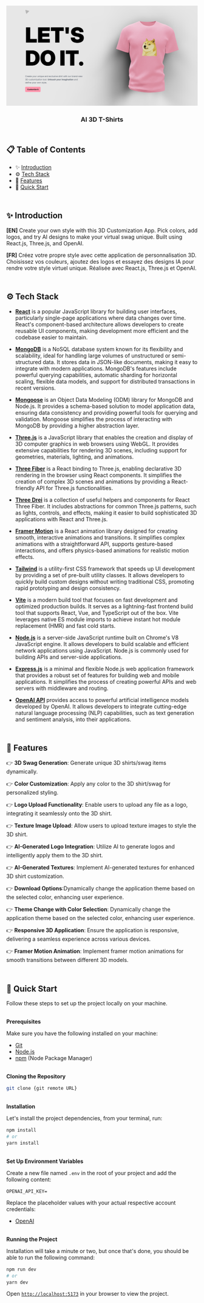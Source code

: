 <div align="center">
    <a href="https://3d-tshirts-fv.netlify.app" target="_blank">
      <img src="client/public/design/preview.png" alt="Project Banner">
    </a>
  <h3 align="center">AI 3D T-Shirts</h3>
</div>

##  <br /> 📋 <a name="table">Table of Contents</a>

- ✨ [Introduction](#introduction)
- ⚙️ [Tech Stack](#tech-stack)
- 📝 [Features](#features)
- 🚀 [Quick Start](#quick-start)

##  <br /> <a name="introduction">✨ Introduction</a>

**[EN]** Create your own style with this 3D Customization App. Pick colors, add logos, and try AI designs to make your virtual swag unique. Built using React.js, Three.js, and OpenAI.

**[FR]** Créez votre propre style avec cette application de personnalisation 3D. Choisissez vos couleurs, ajoutez des logos et essayez des designs IA pour rendre votre style virtuel unique. Réalisée avec React.js, Three.js et OpenAI.

##  <br /> <a name="tech-stack">⚙️ Tech Stack</a>

- [**React**](https://react.dev/reference/react) is a popular JavaScript library for building user interfaces, particularly single-page applications where data changes over time. React's component-based architecture allows developers to create reusable UI components, making development more efficient and the codebase easier to maintain. 

- [**MongoDB**](https://www.mongodb.com/docs/atlas/getting-started/) is a NoSQL database system known for its flexibility and scalability, ideal for handling large volumes of unstructured or semi-structured data. It stores data in JSON-like documents, making it easy to integrate with modern applications. MongoDB's features include powerful querying capabilities, automatic sharding for horizontal scaling, flexible data models, and support for distributed transactions in recent versions.

- [**Mongoose**](https://mongoosejs.com/docs/) is an Object Data Modeling (ODM) library for MongoDB and Node.js. It provides a schema-based solution to model application data, ensuring data consistency and providing powerful tools for querying and validation. Mongoose simplifies the process of interacting with MongoDB by providing a higher abstraction layer.

- [**Three.js**](https://threejs.org/docs/) is a JavaScript library that enables the creation and display of 3D computer graphics in web browsers using WebGL. It provides extensive capabilities for rendering 3D scenes, including support for geometries, materials, lighting, and animations.

- [**Three Fiber**](https://docs.pmnd.rs/react-three-fiber/getting-started/introduction) is a React binding to Three.js, enabling declarative 3D rendering in the browser using React components. It simplifies the creation of complex 3D scenes and animations by providing a React-friendly API for Three.js functionalities.

- [**Three Drei**](https://github.com/pmndrs/drei) is a collection of useful helpers and components for React Three Fiber. It includes abstractions for common Three.js patterns, such as lights, controls, and effects, making it easier to build sophisticated 3D applications with React and Three.js.

- [**Framer Motion**](https://www.framer.com/motion/) is a React animation library designed for creating smooth, interactive animations and transitions. It simplifies complex animations with a straightforward API, supports gesture-based interactions, and offers physics-based animations for realistic motion effects.

- [**Tailwind**](https://v2.tailwindcss.com/docs) is a utility-first CSS framework that speeds up UI development by providing a set of pre-built utility classes. It allows developers to quickly build custom designs without writing traditional CSS, promoting rapid prototyping and design consistency.

- [**Vite**](https://vitejs.dev/guide/) is a modern build tool that focuses on fast development and optimized production builds. It serves as a lightning-fast frontend build tool that supports React, Vue, and TypeScript out of the box. Vite leverages native ES module imports to achieve instant hot module replacement (HMR) and fast cold starts.

- [**Node.js**](https://nodejs.org/en/learn/getting-started/introduction-to-nodejs) is a server-side JavaScript runtime built on Chrome's V8 JavaScript engine. It allows developers to build scalable and efficient network applications using JavaScript. Node.js is commonly used for building APIs and server-side applications.

- [**Express.js**](https://expressjs.com/) is a minimal and flexible Node.js web application framework that provides a robust set of features for building web and mobile applications. It simplifies the process of creating powerful APIs and web servers with middleware and routing.

- [**OpenAI API**](https://platform.openai.com/docs/api-reference/introduction) provides access to powerful artificial intelligence models developed by OpenAI. It allows developers to integrate cutting-edge natural language processing (NLP) capabilities, such as text generation and sentiment analysis, into their applications.


## <br/> <a name="features">📝 Features</a>

👉 **3D Swag Generation**: Generate unique 3D shirts/swag items dynamically.

👉 **Color Customization**: Apply any color to the 3D shirt/swag for personalized styling.

👉 **Logo Upload Functionality**: Enable users to upload any file as a logo, integrating it seamlessly onto the 3D shirt.

👉 **Texture Image Upload**: Allow users to upload texture images to style the 3D shirt.

👉 **AI-Generated Logo Integration**: Utilize AI to generate logos and intelligently apply them to the 3D shirt.

👉 **AI-Generated Textures**: Implement AI-generated textures for enhanced 3D shirt customization.

👉 **Download Options**:Dynamically change the application theme based on the selected color, enhancing user experience.

👉 **Theme Change with Color Selection**: Dynamically change the application theme based on the selected color, enhancing user experience.

👉 **Responsive 3D Application**: Ensure the application is responsive, delivering a seamless experience across various devices.

👉 **Framer Motion Animation**: Implement framer motion animations for smooth transitions between different 3D models.

## <br /> <a name="quick-start">🚀 Quick Start</a>

Follow these steps to set up the project locally on your machine.

<br/>**Prerequisites**

Make sure you have the following installed on your machine:

- [Git](https://git-scm.com/)
- [Node.js](https://nodejs.org/en)
- [npm](https://www.npmjs.com/) (Node Package Manager)

<br/>**Cloning the Repository**

```bash
git clone {git remote URL}
```

<br/>**Installation**

Let's install the project dependencies, from your terminal, run:

```bash
npm install
# or
yarn install
```

<br/>**Set Up Environment Variables**

Create a new file named `.env` in the root of your project and add the following content:

```env
OPENAI_API_KEY=
```

Replace the placeholder values with your actual respective account credentials:

- [OpenAI](https://platform.openai.com)



<br/>**Running the Project**

Installation will take a minute or two, but once that's done, you should be able to run the following command:

```bash
npm run dev
# or
yarn dev
```

Open [`http://localhost:5173`](http://localhost:5173) in your browser to view the project.